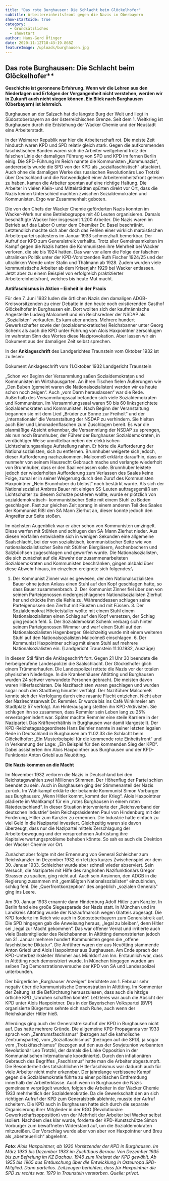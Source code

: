 ```yaml
---
title: "Das rote Burghausen: Die Schlacht beim Glöckelhofer"
subtitle: Arbeitereinheitsfront gegen die Nazis in Oberbayern
show-startside: true 
category:
  - Grundsätzliches
  - showstart
author: Hans-Gerd Öfinger 
date: 2020-11-12T18:43:19.868Z
featureImage: /uploads/burghausen.jpg
---
```


## Das rote Burghausen: Die Schlacht beim Glöckelhofer**

**Geschichte ist geronnene Erfahrung. Wenn wir die Lehren aus den Niederlagen und Erfolgen der Vergangenheit nicht verstehen, werden wir in Zukunft auch nicht siegen können. Ein Blick nach Burghausen (Oberbayern) ist lehrreich.**

Burghausen an der Salzach hat die längste Burg der Welt und liegt in Südostoberbayern an der österreichischen Grenze. Seit dem 1. Weltkrieg ist Burghausen durch die Entstehung der Wacker Chemie und der Neustadt eine Arbeiterstadt.

In der Weimarer Republik war hier die Arbeiterschaft rot. Die meiste Zeit hindurch waren KPD und SPD relativ gleich stark. Gegen die aufkommenden faschistischen Banden waren sich die Arbeiter weitgehend trotz der falschen Linie der damaligen Führung von SPD und KPD im fernen Berlin einig. Die SPD-Führung im Reich nannte die Kommunisten „Kommunazis“, andererseits wurde die SPD von der KPD als „sozialfaschistisch“ attackiert. Auch ohne die damaligen Werke des russischen Revolutionärs Leo Trotzki über Deutschland und die Notwendigkeit einer Arbeitereinheitsfront gelesen zu haben, kamen die Arbeiter spontan auf eine richtige Haltung. Die Arbeiter in vielen Klein- und Mittelstädten spürten direkt vor Ort, dass die Nazis keinen Unterschied machten zwischen Sozialdemokraten und Kommunisten. Ergo war Zusammenhalt geboten.

Die von den Chefs der Wacker Chemie geförderten Nazis konnten im Wacker-Werk nur eine Betriebsgruppe mit 40 Leuten organisieren. Damals beschäftigte Wacker hier insgesamt 1.200 Arbeiter. Die Nazis waren im Betrieb auf das Labor O unter dem Chemiker Dr. Basel beschränkt. Letztendlich machte sich aber doch das Fehlen einer wirklich marxistischen Arbeiterpartei spätestens im Januar 1933 schmerzhaft bemerkbar. Der Aufruf der KPD zum Generalstreik verhallte. Trotz aller Gemeinsamkeiten im Kampf gegen die Nazis hatten die Kommunisten ihre Mehrheit bei Wacker verloren, die sie bis 1924 hatten. Das war vor allem die Folge der falschen ultralinken Politik unter der KPD-Vorsitzenden Ruth Fischer 1924/25 und der ultralinken Wende unter Stalin und Thälmann ab 1928. Zudem wurden viele kommunistische Arbeiter ab dem Krisenjahr 1929 bei Wacker entlassen. Jetzt aber zu einem Beispiel von erfolgreich praktizierter Arbeitereinheitsfront, welches bis heute Mut macht.



**Antifaschismus in Aktion – Einheit in der Praxis**



Für den 7. Juni 1932 luden die örtlichen Nazis den damaligen ADGB-Kreisvorsitzenden zu einer Debatte in den heute noch existierenden Gasthof Glöckelhofer in Burghausen ein. Dort wollten sich der kaufmännische Angestellte Ludwig Malcomeß und ein Reichsredner der NSDAP als „Sozialisten“ verkaufen. Es kam aber anders. Mehrere hundert Gewerkschafter sowie der (sozialdemokratische) Reichsbanner unter Georg Schenk als auch die KPD unter Führung von Alois Haxpointner zerschlugen im wahrsten Sinn des Wortes diese Naziprovokation. Aber lassen wir ein Dokument aus der damaligen Zeit selbst sprechen.

In der **Anklageschrift** des Landgerichtes Traunstein vom Oktober 1932 ist zu lesen:

Dokument Anklageschrift vom 11.Oktober 1932 Landgericht Traunstein

„Schon vor Beginn der Versammlung saßen Sozialdemokraten und Kommunisten im Wirtshausgarten. An ihren Tischen fielen Äußerungen wie „Den Buben (gemeint waren die Nationalsozialisten) werden wir es heute schon noch zeigen“. Auch „vom Darm herauslassen“ war die Rede. Außerhalb des Versammlungssaal befanden sich viele Sozialdemokraten und Kommunisten. Im Versammlungssaal waren 50 bis 60 linksgerichtete Sozialdemokraten und Kommunisten. Nach Beginn der Veranstaltung begannen sie mit dem Lied „Brüder zur Sonne zur Freiheit“ und der „Internationale“ die Veranstaltung der NSDAP zu verhindern. Sie hielten auch Bier und Limonadenflaschen zum Zuschlagen bereit. Es war die planmäßige Absicht erkennbar, die Versammlung der NSDAP zu sprengen, als nun noch Brunnhuber, der Führer der Burghauser Sozialdemokraten, in verdächtiger Weise unmittelbar neben der elektrischen Lichtschaltungsanlage Aufstellung nahm. Er hörte die Aufforderung der Nationalsozialisten, sich zu entfernen. Brunnhuber weigerte sich jedoch, dieser Aufforderung nachzukommen. Malcomeß erklärte daraufhin, dass er nunmehr von seinem Hausrecht Gebrauch mache und verlangte wiederholt von Brunnhuber, dass er den Saal verlassen solle. Brunnhuber leistete jedoch der wiederholten Aufforderung zum Verlassen des Saales keine Folge, zumal er in seiner Weigerung durch den Zuruf des Kommunisten Haxpointner „Nein Brunnhuber du bleibst“ noch bestärkt wurde. Als sich der Nationalsozialist Ambros Bauer mit einigen SS-Leuten auftragsgemäß am Lichtschalter zu diesem Schutze postieren wollte, wurde er plötzlich von sozialdemokratisch- kommunistischer Seite mit einem Stuhl zu Boden geschlagen. Fast zur gleichen Zeit sprang in einem anderen Teil des Saales der Kommunist Rißl den SA Mann Zierhut an, dieser konnte jedoch den Angreifer zur Seite stoßen.

Im nächsten Augenblick war er aber schon von Kommunisten umzingelt. Diese warfen mit Stühlen und schlugen den SA-Mann Zierhut nieder. Aus diesen Vorfällen entwickelte sich in wenigen Sekunden eine allgemeine Saalschlacht, bei der von sozialistisch, kommunistischer Seite wie von nationalsozialistischer Seite mit Stühlen Biergläsern, Aschenbechern und Salzbüchsen zugeschlagen und geworfen wurde. Die Nationalsozialisten, die sich zunächst auf die Abwehr der zusammenarbeiteten Sozialdemokraten und Kommunisten beschränken, gingen alsbald über diese Abwehr hinaus, im einzelnen ereignete sich folgendes:\
1. Der Kommunist Zinner war es gewesen, der den Nationalsozialisten Bauer ohne jeden Anlass einen Stuhl auf den Kopf geschlagen hatte, so dass Bauer zusammenbrach. 2. Der Kommunist Zinner fiel über den von seinem Parteigenossen niedergeschlagenen Nationalsozialisten Zierhut her und drückte ihm die Kehle zu. Währenddessen schlugen seine Parteigenossen den Zierhut mit Fäusten und mit Füssen. 3. Der Sozialdemokrat Höcketstaller wollte mit einem Stuhl einem Nationalsozialisten einen Schlag auf den Kopf versetzen, der Schlag ging jedoch fehl. 5. Der Sozialdemokrat Schenk verbarg sich hinter seinem Parteigenossen Wimmer und warf einen Stuhl auf den Nationalsozialisten Hagenberger. Gleichzeitig wurde mit einem weiteren Stuhl auf den Nationalsozialisten Malcolmeß einschlagen. 6. Der Kommunist Haxpointner schlug mit einem Stuhl auf mehrere Nationalsozialisten ein. (Landgericht Traunstein 11.10.1932, Auszüge)

In diesem Stil fährt die Anklageschrift fort. Gegen 21 Uhr 30 beendete die herbeigerufene Landespolizei die Saalschlacht. Der Glöckelhofer glich einem Trümmerhaufen. Die Landespolizei rettete die Nazis vor der totalen physischen Niederlage. In die Krankenhäuser Altötting und Burghausen wurden 24 schwer verwundete Personen gebracht. Die meisten davon waren Hitlerfaschisten. Die Nazifaschisten waren geschlagen und wurden sogar noch den Stadtberg hinunter verfolgt. Der Naziführer Malcomeß konnte sich der Verfolgung durch eine rasante Flucht entziehen. Nicht aber der Nazirechtsanwalt Dr. Remmler. Er wurde bis ins Café Winklmeier am Stadtplatz 57 verfolgt. Am Hinterausgang stellten ihn KPD-Aktivisten. Sie schlugen ihn so zusammen, dass Remmler sein Leben lang zu 25% erwerbsgemindert war. Später machte Remmler eine steile Karriere in der Nazipartei. Das Kräfteverhältnis in Burghausen war damit klargestellt. Der KPD-Reichstagsabgeordnete Hans Beimler nannte in seiner letzten legalen Rede in Deutschland in Burghausen am 11.02.33 die Schlacht beim Glöckelhofer: „Ein Musterbeispiel für die kommende rote Einheitsfront“ und in Verkennung der Lage: „Ein Beispiel für den kommenden Sieg der KPD“. Dabei assistierten ihm Alois Haxpointner aus Burghausen und der KPD-Funktionär Anton Griebl aus Neuötting.



**Die Nazis kommen an die Macht**



Im November 1932 verloren die Nazis in Deutschland bei den Reichstagswahlen zwei Millionen Stimmen. Der Höhenflug der Partei schien beendet zu sein. Auch in Burghausen ging der Stimmenanteil der Nazis zurück. Im Wahlkampf erklärte der bekannte Kommunist Simon Vorburger aus Burghausen: „Wenn Hitler kommt, kommt der Krieg“. Alois Haxpointner plädierte im Wahlkampf für ein „rotes Burghausen in einem roten Rätedeutschland“. In dieser Situation intervenierte der „Reichsverband der deutschen Industrie“ beim Reichspräsidenten Paul von Hindenburg mit der Forderung, Hitler zum Kanzler zu ernennen. Die Industrie hatte einfach zu viel Geld in die Nazipartei investiert. Gleichzeitig waren sie davon überzeugt, dass nur die Nazipartei mittels Zerschlagung der Arbeiterbewegung und der versprochenen Aufrüstung ihre Kapitalverwertungsprobleme beheben könnte. So sah es auch die Direktion der Wacker Chemie vor Ort.

Zunächst aber folgte mit der Ernennung von General Schleicher zum Reichskanzler im Dezember 1932 ein letztes kurzes Zwischenspiel vor dem 30. Januar 1933. Schleicher wurde aber schnell wieder abserviert. Sein Versuch, die Nazipartei mit Hilfe des ranghohen Nazifunktionärs Gregor Strasser zu spalten, ging nicht auf. Auch sein Ansinnen, den ADGB in die Regierung zusammen mit „gemäßigten Nationalsozialisten“ einzubinden, schlug fehl. Die „Querfrontkonzeption“ des angeblich „sozialen Generals“ ging ins Leere.

Am 30. Januar 1933 ernannte dann Hindenburg Adolf Hitler zum Kanzler. In Berlin fand eine große Siegesparade der Nazis statt. In München und im Landkreis Altötting wurde der Naziaufmarsch wegen Glatteis abgesagt. Die KPD forderte im Reich wie auch in Südostoberbayern zum Generalstreik auf. Die SPD hingegen gab die Anweisung heraus, „legal zu bleiben“, denn Hitler sei „legal zur Macht gekommen“. Das war offener Verrat und irritierte auch viele Basismitglieder des Reichsbanner. In Altötting demonstrierten jedoch am 31. Januar mehrere hundert Kommunisten gegen die „offene faschistische Diktatur“. Die Anführer waren der aus Neuötting stammende Anton Griebl und Alois Haxpointner aus Burghausen. Am Ende sprach der KPD-Unterbezirksleiter Wimmer aus Mühldorf am Inn. Erstaunlich war, dass in Altötting noch demonstriert wurde. In München hingegen wurden am selben Tag Demonstrationsversuche der KPD von SA und Landespolizei unterbunden.

Der bürgerliche „Burghauser Anzeiger“ berichtete am 1. Februar sehr negativ über die kommunistische Demonstration in Altötting. Im Kommentar der Zeitung ist die Befürchtung herauszulesen, dass auch die hitzige örtliche KPD „Unruhen schaffen könnte“. Letzteres war auch die Absicht der KPD unter Alois Haxpointner. Das in der Bayerischen Volkspartei (BVP) organisierte Bürgertum sehnte sich nach Ruhe, auch wenn der Reichskanzler Hitler hieß.

Allerdings ging auch der Generalstreikaufruf der KPD in Burghausen nicht auf. Das hatte mehrere Gründe. Die allgemeine KPD-Propaganda vor 1933 sprach vom „Zentrumsfaschismus“ (bezogen auf die katholische Zentrumspartei), vom „Sozialfaschismus“ (bezogen auf die SPD), ja sogar vom „Trotzkifaschismus“ (bezogen auf den aus der Sowjetunion verbannten Revolutionär Leo Trotzki, der damals die Linke Opposition in der Kommunistischen Internationale koordinierte). Durch den inflationären Gebrauch des Begriffes „Faschismus“ hatte man die Arbeiter abgestumpft. Die Besonderheit des tatsächlichen Hitlerfaschismus war dadurch auch für viele Arbeiter nicht mehr erkennbar. Der jahrelange verbissene Kampf gegen die Sozialdemokratie führte zu einer politischen Entfremdung innerhalb der Arbeiterklasse. Auch wenn in Burghausen die Nazis gemeinsam verprügelt wurden, folgten die Arbeiter in der Wacker Chemie 1933 mehrheitlich der Sozialdemokratie. Da die Gewerkschaft den an sich richtigen Aufruf der KPD zum Generalstreik ablehnte, musste der Aufruf scheitern. Die KPD auch in Burghausen hatte sich durch die separate Organisierung ihrer Mitglieder in der RGO (Revolutionäre Gewerkschaftsopposition) von der Mehrheit der Arbeiter bei Wacker selbst isoliert. Nachdem dies klar wurde, forderte der KPD-Kunstschütze Simon Vorburger zum bewaffneten Widerstand auf, um die Sozialdemokraten mitzureißen. Der Vorschlag wurde aber von aber von Haxpointner und Breu als „abenteuerlich“ abgelehnt.

***Foto**: Alois Haxpointner, ab 1930 Vorsitzender der KPD in Burghausen. Im März 1933 bis Dezember 1933 im Zuchthaus Bernau. Von Dezember 1935 bis zur Befreiung im KZ Dachau. 1946 zum Kreisrat der KPD gewählt. Ab 1955 bis 1965 aus Entäuschung über die Entwicklung in Osteuropa SPD-Mitglied. Dann parteilos. Zeitzeugen berichten, dass für Haxpointner die SPD zu rechts war. 1979 in Traunstein verstorben. Quelle: privat.*